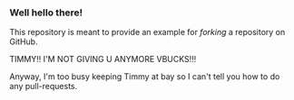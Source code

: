 ### Well hello there!

This repository is meant to provide an example for *forking* a repository on GitHub.

TIMMY!! I'M NOT GIVING U ANYMORE VBUCKS!!!

Anyway, I'm too busy keeping Timmy at bay so I can't tell you how to do any pull-requests.
